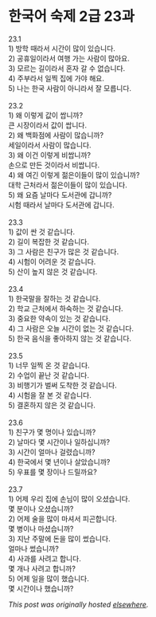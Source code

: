 # 한국어 숙제 2급 23과

<div>
<div>23.1</div>1) &#48169;&#54617; &#46412;&#46972;&#49436; &#49884;&#44036;&#51060; &#47566;&#51060; &#51080;&#49845;&#45768;&#45796;.<br><div>2) &#44277;&#55092;&#51068;&#51060;&#46972;&#49436; &#50668;&#54665; &#44032;&#45716; &#49324;&#46988;&#51060; &#47566;&#50500;&#50836;.</div>3) &#47784;&#47476;&#45716; &#44600;&#51060;&#46972;&#49436; &#54844;&#51088; &#44040; &#49688; &#50630;&#49845;&#45768;&#45796;.<br><div>4) &#51452;&#48512;&#46972;&#49436; &#51068;&#52237; &#51665;&#50640; &#44032;&#50556; &#54644;&#50836;.</div>5) &#45208;&#45716; &#54620;&#44397; &#49324;&#46988;&#51060; &#50500;&#45768;&#46972;&#49436; &#51096; &#47784;&#47493;&#45768;&#45796;.<br><div> </div>
<br><div>23.2</div>1) &#50780; &#51060;&#47111;&#44172; &#44050;&#51060; &#49929;&#45768;&#44620;?<br><div>&#53360; &#49884;&#51109;&#51060;&#46972;&#49436; &#44050;&#51060; &#49929;&#45768;&#45796;.</div>2) &#50780; &#48177;&#54868;&#51216;&#50640; &#49324;&#46988;&#51060; &#47566;&#49845;&#45768;&#44620;?<br><div>&#49464;&#51068;&#51060;&#46972;&#49436; &#49324;&#46988;&#51060; &#47566;&#49845;&#45768;&#45796;.</div>3) &#50780; &#51060;&#44148; &#51060;&#47111;&#44172; &#48708;&#49929;&#45768;&#44620;?<br><div>&#49552;&#51004;&#47196; &#47564;&#46304; &#44163;&#51060;&#46972;&#49436; &#48708;&#49929;&#45768;&#45796;.</div>4) &#50780; &#50668;&#44596; &#51060;&#47111;&#44172; &#51210;&#51008;&#51060;&#46308;&#51060; &#47566;&#51060; &#51080;&#49845;&#45768;&#44620;?<br><div>&#45824;&#54617; &#44540;&#52376;&#46972;&#49436; &#51210;&#51008;&#51060;&#46308;&#51060; &#47566;&#51060; &#51080;&#49845;&#45768;&#45796;.</div>5) &#50780; &#50836;&#51608; &#45216;&#47560;&#45796; &#46020;&#49436;&#44288;&#50640; &#44049;&#45768;&#44620;?<br><div>&#49884;&#54744; &#46412;&#46972;&#49436; &#45216;&#47560;&#45796; &#46020;&#49436;&#44288;&#50640; &#44049;&#45768;&#45796;.</div>
<br><div> </div>23.3<br><div>1) &#44050;&#51060; &#49916; &#44163; &#44057;&#49845;&#45768;&#45796;.</div>2) &#44600;&#51060; &#48373;&#51105;&#54620; &#44163; &#44057;&#49845;&#45768;&#45796;.<br><div>3) &#44536; &#49324;&#46988;&#51008; &#52828;&#44396;&#44032; &#47566;&#51008; &#44163; &#44057;&#49845;&#45768;&#45796;.</div>4) &#49884;&#54744;&#51060; &#50612;&#47140;&#50868; &#44163; &#44057;&#49845;&#45768;&#45796;.<br><div>5) &#49328;&#51060; &#45458;&#51648; &#50506;&#51008; &#44163; &#44057;&#49845;&#45768;&#45796;.</div>
<br><div> </div>23.4<br><div>1) &#54620;&#44397;&#47568;&#51012; &#51096;&#54616;&#45716; &#44163; &#44057;&#49845;&#45768;&#45796;.</div>2) &#54617;&#44368; &#44540;&#52376;&#50640;&#49436; &#54616;&#49689;&#54616;&#45716; &#44163; &#44057;&#49845;&#45768;&#45796;.<br><div>3) &#51473;&#50836;&#54620; &#50557;&#49549;&#51060; &#51080;&#45716; &#44163; &#44057;&#49845;&#45768;&#45796;.</div>4) &#44536; &#49324;&#46988;&#51008; &#50724;&#45720; &#49884;&#44036;&#51060; &#50630;&#45716; &#44163; &#44057;&#49845;&#45768;&#45796;.<br><div>5) &#54620;&#44397; &#51020;&#49885;&#51012; &#51339;&#50500;&#54616;&#51648; &#50506;&#45716; &#44163; &#44057;&#49845;&#45768;&#45796;.</div>
<br><div> </div>23.5<br><div>1) &#45320;&#47924; &#51068;&#52237; &#50728; &#44163; &#44057;&#49845;&#45768;&#45796;.</div>2) &#49688;&#50629;&#51060; &#45149;&#45212; &#44163; &#44057;&#49845;&#45768;&#45796;.<br><div>3) &#48708;&#54665;&#44592;&#44032; &#48268;&#50024; &#46020;&#52265;&#54620; &#44163; &#44057;&#49845;&#45768;&#45796;.</div>4) &#49884;&#54744;&#51012; &#51096; &#48376; &#44163; &#44057;&#49845;&#45768;&#45796;.<br><div>5) &#44208;&#54844;&#54616;&#51648; &#50506;&#51008; &#44163; &#44057;&#49845;&#45768;&#45796;.</div>
<br><div> </div>23.6<br><div>1) &#52828;&#44396;&#44032; &#47751; &#47749;&#51060;&#45208; &#51080;&#49845;&#45768;&#44620;?</div>2) &#45216;&#47560;&#45796; &#47751; &#49884;&#44036;&#51060;&#45208; &#51068;&#54616;&#49901;&#45768;&#44620;?<br><div>3) &#49884;&#44036;&#51060; &#50620;&#47560;&#45208; &#44152;&#47160;&#49845;&#45768;&#44620;?</div>4) &#54620;&#44397;&#50640;&#49436; &#47751; &#45380;&#51060;&#45208; &#49332;&#50520;&#49845;&#45768;&#44620;?<br><div>5) &#50864;&#54364;&#47484; &#47751; &#51109;&#51060;&#45208; &#46300;&#47540;&#44620;&#50836;?</div>
<br><div> </div>23.7<br><div>1) &#50612;&#51228; &#50864;&#47532; &#51665;&#50640; &#49552;&#45784;&#51060; &#47566;&#51060; &#50724;&#49512;&#49845;&#45768;&#45796;.</div>&#47751; &#48516;&#51060;&#45208; &#50724;&#49512;&#49845;&#45768;&#44620;?<br><div>2) &#50612;&#51228; &#49696;&#51012; &#47566;&#51060; &#47560;&#49492;&#49436; &#54588;&#44260;&#54633;&#45768;&#45796;.</div>&#47751; &#48337;&#51060;&#45208; &#47560;&#49512;&#49845;&#45768;&#44620;?<br><div>3) &#51648;&#45212; &#51452;&#47568;&#50640; &#46024;&#51012; &#47566;&#51060; &#50044;&#49845;&#45768;&#45796;.</div>&#50620;&#47560;&#45208; &#50044;&#49845;&#45768;&#44620;?<br><div>4) &#49324;&#44284;&#47484; &#49324;&#47140;&#44256; &#54633;&#45768;&#45796;.</div>&#47751; &#44060;&#45208; &#49324;&#47140;&#44256; &#54633;&#45768;&#44620;?<br><div>5) &#50612;&#51228; &#51068;&#51012; &#47566;&#51060; &#54664;&#49845;&#45768;&#45796;.</div>&#47751; &#49884;&#44036;&#51060;&#45208; &#54664;&#49845;&#45768;&#44620;?</div>


*This post was originally hosted [elsewhere](http://planspace.blogspot.com/2009/03/2-23.html).*
